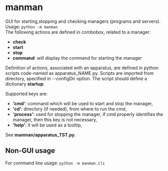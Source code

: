 # manman
GUI for starting,stopping and checking managers (programs and servers).<br>
Usage: ```python -m manman```<br>
The following actions are defined in combobox, related to a manager:
  - **check**
  - **start**
  - **stop**
  - **command**: will display the command for starting the manager

Definition of actions, associated with an apparatus, are defined in 
python scripts code-named as apparatus_NAME.py. Scripts are imported from 
directory, specified in --configDir option.
The script should define a dictionary **startup**.

Supported keys are:
  - **'cmd'**: command which will be used to start and stop the manager,
  - **'cd'**:   directory (if needed), from where to run the cmd,
  - **'process'**: used for stopping the manager, if cmd properly identifies the 
     manager, then this key is not necessary,
  - **'help'**: it will be used as a tooltip,

See **manman/apparatus_TST.py**.

## Non-GUI usage
For command line usage:
  ```python -m manman.cli```
